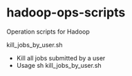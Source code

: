 # hadoop-ops-scripts
Operation scripts for Hadoop

kill_jobs_by_user.sh
- Kill all jobs submitted by a user
- Usage
  sh kill_jobs_by_user.sh <username>
